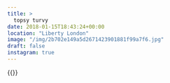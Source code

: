 ```yaml
---
title: >
  topsy turvy
date: 2018-01-15T18:43:24+00:00
location: "Liberty London"
image: "/img/2b702e149a5d2671423901881f99a7f6.jpg"
draft: false
instagram: true
---
```


{{<photo src="/img/2b702e149a5d2671423901881f99a7f6.jpg">}}
